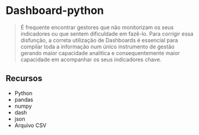 # Dashboard-python
> É frequente encontrar gestores que não monitorizam os seus indicadores ou que sentem dificuldade em fazê-lo. Para corrigir essa disfunção, a correta utilização de Dashboards é essencial para compilar toda a informação num único instrumento de gestão gerando maior capacidade analítica e consequentemente maior capacidade em acompanhar os seus indicadores chave. 

## Recursos
* Python
* pandas
* numpy
* dash
* json
* Arquivo CSV
